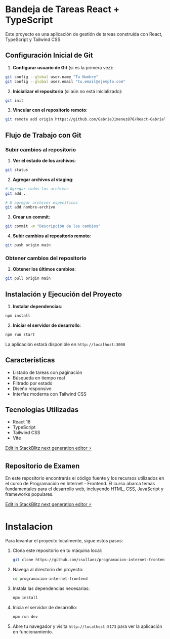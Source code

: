 # Bandeja de Tareas React + TypeScript

Este proyecto es una aplicación de gestión de tareas construida con React, TypeScript y Tailwind CSS.

## Configuración Inicial de Git

1. **Configurar usuario de Git** (si es la primera vez):
```bash
git config --global user.name "Tu Nombre"
git config --global user.email "tu.email@ejemplo.com"
```

2. **Inicializar el repositorio** (si aún no está inicializado):
```bash
git init
```

3. **Vincular con el repositorio remoto**:
```bash
git remote add origin https://github.com/GabrieJimenez876/React-GabrielExamen.git
```

## Flujo de Trabajo con Git

### Subir cambios al repositorio

1. **Ver el estado de los archivos**:
```bash
git status
```

2. **Agregar archivos al staging**:
```bash
# Agregar todos los archivos
git add .

# O agregar archivos específicos
git add nombre-archivo
```

3. **Crear un commit**:
```bash
git commit -m "Descripción de los cambios"
```

4. **Subir cambios al repositorio remoto**:
```bash
git push origin main
```

### Obtener cambios del repositorio

1. **Obtener los últimos cambios**:
```bash
git pull origin main
```

## Instalación y Ejecución del Proyecto

1. **Instalar dependencias**:
```bash
npm install
```

2. **Iniciar el servidor de desarrollo**:
```bash
npm run start
```

La aplicación estará disponible en `http://localhost:3000`

## Características

- Listado de tareas con paginación
- Búsqueda en tiempo real
- Filtrado por estado
- Diseño responsive
- Interfaz moderna con Tailwind CSS

## Tecnologías Utilizadas

- React 18
- TypeScript
- Tailwind CSS
- Vite

[Edit in StackBlitz next generation editor ⚡️](https://stackblitz.com/~/github.com/GabrieJimenez876/React-GabrielExamen)

## Repositorio de Examen

En este repositorio encontrarás el código fuente y los recursos utilizados en el curso de Programación en Internet - Frontend. El curso abarca temas fundamentales para el desarrollo web, incluyendo HTML, CSS, JavaScript y frameworks populares.

[Edit in StackBlitz next generation editor ⚡️](https://stackblitz.com/~/github.com/csullaez/programacion-internet-frontend)

# Instalacion
Para levantar el proyecto localmente, sigue estos pasos:
1. Clona este repositorio en tu máquina local:
   ```bash
   git clone https://github.com/csullaez/programacion-internet-frontend.git

2. Navega al directorio del proyecto:
   ```bash
   cd programacion-internet-frontend

3. Instala las dependencias necesarias:
   ```bash
   npm install

4. Inicia el servidor de desarrollo:
   ```bash
   npm run dev

5. Abre tu navegador y visita `http://localhost:5173` para ver la aplicación en funcionamiento.
